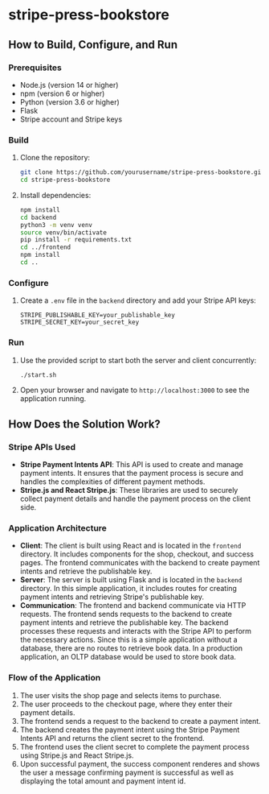 # stripe-press-bookstore

## How to Build, Configure, and Run

### Prerequisites
- Node.js (version 14 or higher)
- npm (version 6 or higher)
- Python (version 3.6 or higher)
- Flask
- Stripe account and Stripe keys

### Build
1. Clone the repository:
    ```sh
    git clone https://github.com/yourusername/stripe-press-bookstore.git
    cd stripe-press-bookstore
    ```
2. Install dependencies:
    ```sh
    npm install
    cd backend
    python3 -m venv venv
    source venv/bin/activate
    pip install -r requirements.txt
    cd ../frontend
    npm install
    cd ..
    ```

### Configure
1. Create a `.env` file in the `backend` directory and add your Stripe API keys:
    ```env
    STRIPE_PUBLISHABLE_KEY=your_publishable_key
    STRIPE_SECRET_KEY=your_secret_key
    ```

### Run
1. Use the provided script to start both the server and client concurrently:
    ```sh
    ./start.sh
    ```
2. Open your browser and navigate to `http://localhost:3000` to see the application running.

## How Does the Solution Work?

### Stripe APIs Used
- **Stripe Payment Intents API**: This API is used to create and manage payment intents. It ensures that the payment process is secure and handles the complexities of different payment methods.
- **Stripe.js and React Stripe.js**: These libraries are used to securely collect payment details and handle the payment process on the client side.

### Application Architecture
- **Client**: The client is built using React and is located in the `frontend` directory. It includes components for the shop, checkout, and success pages. The frontend communicates with the backend to create payment intents and retrieve the publishable key.
- **Server**: The server is built using Flask and is located in the `backend` directory. In this simple application, it includes routes for creating payment intents and retrieving Stripe's publishable key.
- **Communication**: The frontend and backend communicate via HTTP requests. The frontend sends requests to the backend to create payment intents and retrieve the publishable key. The backend processes these requests and interacts with the Stripe API to perform the necessary actions. Since this is a simple application without a database, there are no routes to retrieve book data. In a production application, an OLTP database would be used to store book data.

### Flow of the Application
1. The user visits the shop page and selects items to purchase.
2. The user proceeds to the checkout page, where they enter their payment details.
3. The frontend sends a request to the backend to create a payment intent.
4. The backend creates the payment intent using the Stripe Payment Intents API and returns the client secret to the frontend.
5. The frontend uses the client secret to complete the payment process using Stripe.js and React Stripe.js.
6. Upon successful payment, the success component renderes and shows the user a message confirming payment is successful as well as displaying the total amount and payment intent id.
